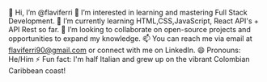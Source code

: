 👋 Hi, I’m @flaviferri
👀 I’m interested in learning and mastering Full Stack Development.
🌱 I’m currently learning HTML,CSS,JavaScript, React API's + API Rest so far.
💞️ I’m looking to collaborate on open-source projects and opportunities to expand my knowledge.
📫 You can reach me via email at flaviferri90@gmail.com or connect with me on LinkedIn.
😄 Pronouns: He/Him
⚡ Fun fact: I'm half Italian and grew up on the vibrant Colombian Caribbean coast!
